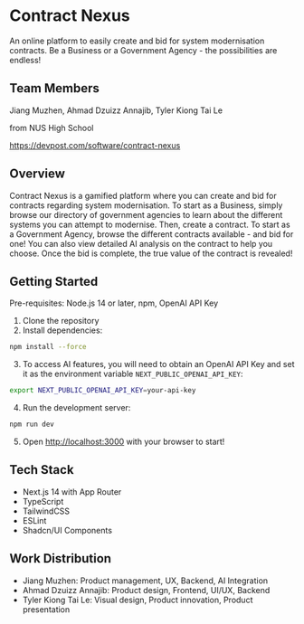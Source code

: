 # Contract Nexus

An online platform to easily create and bid for system modernisation contracts. Be a Business or a Government Agency - the possibilities are endless!

## Team Members

Jiang Muzhen, Ahmad Dzuizz Annajib, Tyler Kiong Tai Le

from NUS High School

https://devpost.com/software/contract-nexus

## Overview
Contract Nexus is a gamified platform where you can create and bid for contracts regarding system modernisation. To start as a Business, simply browse our directory of government agencies to learn about the different systems you can attempt to modernise. Then, create a contract. To start as a Government Agency, browse the different contracts available - and bid for one! You can also view detailed AI analysis on the contract to help you choose. Once the bid is complete, the true value of the contract is revealed!

## Getting Started

Pre-requisites: Node.js 14 or later, npm, OpenAI API Key

1. Clone the repository
2. Install dependencies:
```bash
npm install --force
```

3. To access AI features, you will need to obtain an OpenAI API Key and set it as the environment variable `NEXT_PUBLIC_OPENAI_API_KEY`:
```bash
export NEXT_PUBLIC_OPENAI_API_KEY=your-api-key
```

4. Run the development server:
```bash
npm run dev
```

5. Open [http://localhost:3000](http://localhost:3000) with your browser to start!

## Tech Stack
- Next.js 14 with App Router
- TypeScript
- TailwindCSS
- ESLint
- Shadcn/UI Components

## Work Distribution
- Jiang Muzhen: Product management, UX, Backend, AI Integration
- Ahmad Dzuizz Annajib: Product design, Frontend, UI/UX, Backend
- Tyler Kiong Tai Le: Visual design, Product innovation, Product presentation